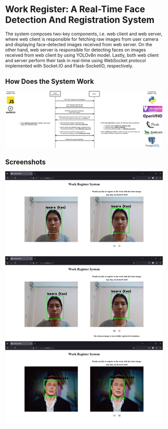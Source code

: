 # Work Register: A Real-Time Face Detection And Registration System
The system composes two-key components, i.e. web client and web server, where web client is responsible for fetching raw images from user camera and displaying face-detected images received from web server. On the other hand, web server is responsible for detecting faces on images received from web client by using YOLOv8n model.  Lastly, both web client and server perform their task in real-time using WebSocket protocol implemented with Socket.IO and Flask-SocketIO, respectively.
## How Does the System Work
![](https://github.com/sora-ix9/work_register/blob/main/diagram_and_screenshots/diagram.png?raw=true)
## Screenshots
![](https://github.com/sora-ix9/work_register/blob/main/diagram_and_screenshots/screenshot1.png?raw=true)
![](https://github.com/sora-ix9/work_register/blob/main/diagram_and_screenshots/screenshot2.png?raw=true)
![](https://github.com/sora-ix9/work_register/blob/main/diagram_and_screenshots/screenshot3.png?raw=true)
